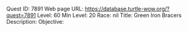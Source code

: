 Quest ID: 7891
Web page URL: https://database.turtle-wow.org/?quest=7891
Level: 60
Min Level: 20
Race: nil
Title: Green Iron Bracers
Description: 
Objective: 
